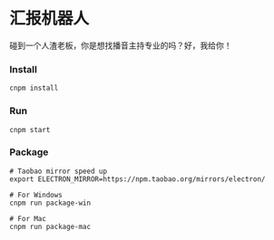 # 汇报机器人

碰到一个人渣老板，你是想找播音主持专业的吗？好，我给你！

### Install

`cnpm install`

### Run

`cnpm start`

### Package

```
# Taobao mirror speed up
export ELECTRON_MIRROR=https://npm.taobao.org/mirrors/electron/

# For Windows
cnpm run package-win

# For Mac
cnpm run package-mac
```
